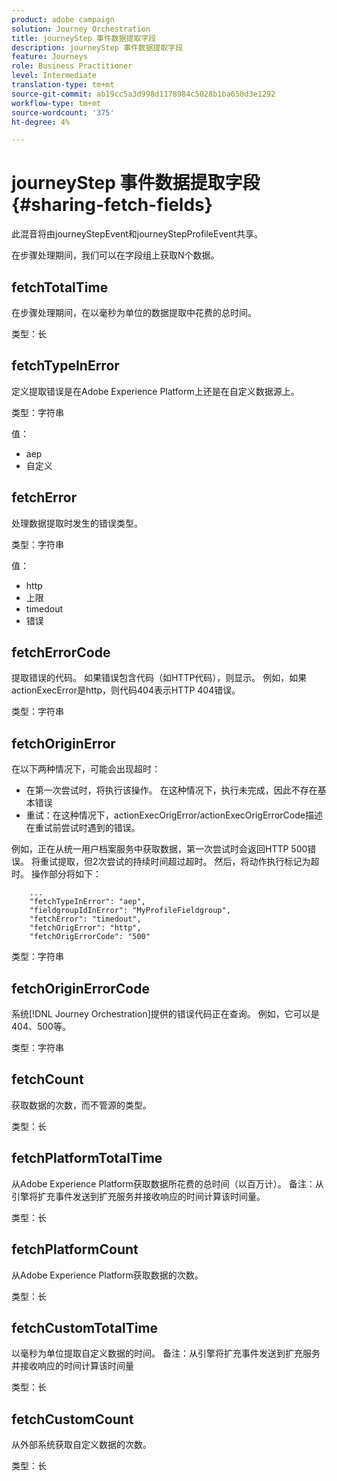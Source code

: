 ```yaml
---
product: adobe campaign
solution: Journey Orchestration
title: journeyStep 事件数据提取字段
description: journeyStep 事件数据提取字段
feature: Journeys
role: Business Practitioner
level: Intermediate
translation-type: tm+mt
source-git-commit: ab19cc5a3d998d1178984c5028b1ba650d3e1292
workflow-type: tm+mt
source-wordcount: '375'
ht-degree: 4%

---
```



# journeyStep 事件数据提取字段 {#sharing-fetch-fields}

此混音将由journeyStepEvent和journeyStepProfileEvent共享。

在步骤处理期间，我们可以在字段组上获取N个数据。

## fetchTotalTime

在步骤处理期间，在以毫秒为单位的数据提取中花费的总时间。

类型：长

## fetchTypeInError

定义提取错误是在Adobe Experience Platform上还是在自定义数据源上。

类型：字符串

值：
* aep
* 自定义

## fetchError

处理数据提取时发生的错误类型。

类型：字符串

值：
* http
* 上限
* timedout
* 错误

## fetchErrorCode

提取错误的代码。 如果错误包含代码（如HTTP代码），则显示。 例如，如果actionExecError是http，则代码404表示HTTP 404错误。

类型：字符串

## fetchOriginError

在以下两种情况下，可能会出现超时：

* 在第一次尝试时，将执行该操作。 在这种情况下，执行未完成，因此不存在基本错误
* 重试：在这种情况下，actionExecOrigError/actionExecOrigErrorCode描述在重试前尝试时遇到的错误。

例如，正在从统一用户档案服务中获取数据，第一次尝试时会返回HTTP 500错误。 将重试提取，但2次尝试的持续时间超过超时。 然后，将动作执行标记为超时。 操作部分将如下：

```
    ...
    "fetchTypeInError": "aep",
    "fieldgroupIdInError": "MyProfileFieldgroup",
    "fetchError": "timedout",
    "fetchOrigError": "http",
    "fetchOrigErrorCode": "500"
```

类型：字符串

## fetchOriginErrorCode

系统[!DNL Journey Orchestration]提供的错误代码正在查询。 例如，它可以是404、500等。

类型：字符串

## fetchCount

获取数据的次数，而不管源的类型。

类型：长

## fetchPlatformTotalTime

从Adobe Experience Platform获取数据所花费的总时间（以百万计）。 备注：从引擎将扩充事件发送到扩充服务并接收响应的时间计算该时间量。

类型：长

## fetchPlatformCount

从Adobe Experience Platform获取数据的次数。

类型：长

## fetchCustomTotalTime

以毫秒为单位提取自定义数据的时间。 备注：从引擎将扩充事件发送到扩充服务并接收响应的时间计算该时间量

类型：长

## fetchCustomCount

从外部系统获取自定义数据的次数。

类型：长

